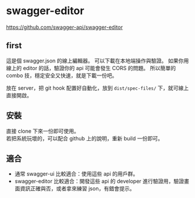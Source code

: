 # swagger-editor

https://github.com/swagger-api/swagger-editor

## first

這是個 swagger.json 的線上編輯器。
可以下載在本地端操作與驗證。
如果你用線上的 editor 的話，驗證你的 api 可能會發生 CORS 的問題。
所以簡單的 combo 技，穩定安全又快速，就是下載一份吧。

放在 server，把 git hook 配置好自動化，放到 ```dist/spec-files/``` 下，就可線上直接開啟。

## 安裝

直接 clone 下來一份即可使用。      
若把系統玩壞的，可以配合 github 上的說明，重新 build 一份即可。

## 適合
- 通常 swagger-ui 比較適合：使用這些 api 的用戶群。
- swagger-editor 比較適合：開發這些 api 的 developer 進行驗證用，驗證畫面資訊正確與否，或者拿來練習 json，有錯會提示。